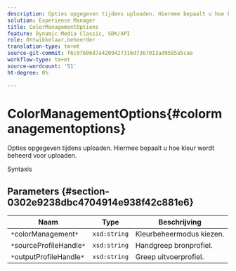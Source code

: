 ```yaml
---
description: Opties opgegeven tijdens uploaden. Hiermee bepaalt u hoe kleur wordt beheerd voor uploaden.
solution: Experience Manager
title: ColorManagementOptions
feature: Dynamic Media Classic, SDK/API
role: Ontwikkelaar,beheerder
translation-type: tm+mt
source-git-commit: f6c97606d7a4209427316d7367013ad9585a5cae
workflow-type: tm+mt
source-wordcount: '51'
ht-degree: 0%

---
```



# ColorManagementOptions{#colormanagementoptions}

Opties opgegeven tijdens uploaden. Hiermee bepaalt u hoe kleur wordt beheerd voor uploaden.

Syntaxis

## Parameters {#section-0302e9238dbc4704914e938f42c881e6}

| Naam | Type | Beschrijving |
|---|---|---|
| `*`colorManagement`*` | `xsd:string` | Kleurbeheermodus kiezen. |
| `*`sourceProfileHandle`*` | `xsd:string` | Handgreep bronprofiel. |
| `*`outputProfileHandle`*` | `xsd:string` | Greep uitvoerprofiel. |

